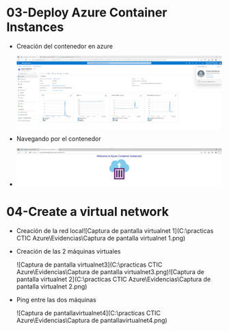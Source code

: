 # 03-Deploy Azure Container Instances



* Creación del contenedor en azure

  ![Captura de pantalla 2021-05-21 112410](Evidencias/Captura%20de%20pantalla%202021-05-21%20112410.png)

* Navegando por el contenedor
* ![Captura de pantalla 2021-05-21 112857](Evidencias/Captura%20de%20pantalla%202021-05-21%20112857.png)

# 04-Create a virtual network

* Creación de la red local![Captura de pantalla virtualnet 1](C:\practicas CTIC Azure\Evidencias\Captura de pantalla virtualnet 1.png)

* Creación de las 2 máquinas virtuales

  ![Captura de pantalla virtualnet3](C:\practicas CTIC Azure\Evidencias\Captura de pantalla virtualnet3.png)![Captura de pantalla virtualnet 2](C:\practicas CTIC Azure\Evidencias\Captura de pantalla virtualnet 2.png)



* Ping entre las dos máquinas

  ![Captura de pantallavirtualnet4](C:\practicas CTIC Azure\Evidencias\Captura de pantallavirtualnet4.png)

